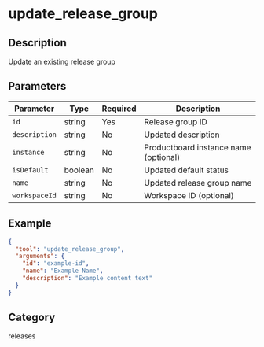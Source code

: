 # update_release_group

## Description

Update an existing release group

## Parameters

| Parameter     | Type    | Required | Description                           |
| ------------- | ------- | -------- | ------------------------------------- |
| `id`          | string  | Yes      | Release group ID                      |
| `description` | string  | No       | Updated description                   |
| `instance`    | string  | No       | Productboard instance name (optional) |
| `isDefault`   | boolean | No       | Updated default status                |
| `name`        | string  | No       | Updated release group name            |
| `workspaceId` | string  | No       | Workspace ID (optional)               |

## Example

```json
{
  "tool": "update_release_group",
  "arguments": {
    "id": "example-id",
    "name": "Example Name",
    "description": "Example content text"
  }
}
```

## Category

releases
